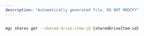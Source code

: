 ```yaml
---
description: "Automatically generated file. DO NOT MODIFY"
---
```


```bash

mgc shares get --shared-drive-item-id {sharedDriveItem-id}

```